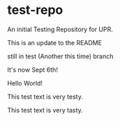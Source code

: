 # test-repo
An initial Testing Repository for UPR.

This is an update to the README

still in test (Another this time) branch

It's now Sept 6th!

Hello World!

This test text is very testy.

This test text is very tasty.